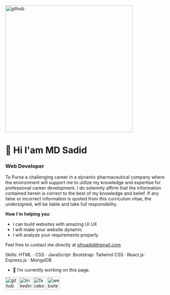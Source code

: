 <img src='https://camo.githubusercontent.com/5e3babfce4609dcd669a8f2a6d37b47c85486729942c57c5afbfc715f0b5dff7/68747470733a2f2f7777772e6469676974616c736f6c7574696f6e73657276696365732e636f6d2f696d672f73657276696365732f776562253230646576656c6f706d656e742e676966' alt='github' height='400'>


# 👋 Hi I'am MD Sadid
### Web Developer


To Purse a challenging career in a dynamic pharmaceutical company where the environment will support me to utilize my knowledge and expertise for professional career development. I do solemnly affirm that the information contained herein is correct to the best of my knowledge and belief. If any false or incorrect information is quoted from this curriculum vitae, the undersigned, will be liable and take full responsibility.

𝐇𝐨𝐰 𝐈'𝐦 𝐡𝐞𝐥𝐩𝐢𝐧𝐠 𝐲𝐨𝐮:

* I can build websites with amazing UI UX
* I will make your website dynamic
* I will analyze your requirements properly

Feel free to contact me directly at slhsadid@gmail.com


Skills:  HTML · CSS · JavaScript· Bootstrap· Tailwind CSS · React.js· Express.js · MongoDB

- 🔭 I’m currently working on this page. 


[<img src='https://cdn.jsdelivr.net/npm/simple-icons@3.0.1/icons/github.svg' alt='github' height='40'>](https://github.com/Sadid-git)  [<img src='https://cdn.jsdelivr.net/npm/simple-icons@3.0.1/icons/linkedin.svg' alt='linkedin' height='40'>](https://www.linkedin.com/in/md-sadid/)  [<img src='https://cdn.jsdelivr.net/npm/simple-icons@3.0.1/icons/facebook.svg' alt='facebook' height='40'>](https://www.facebook.com/https://www.facebook.com/sadid.ahmed.940/)  [<img src='https://cdn.jsdelivr.net/npm/simple-icons@3.0.1/icons/icloud.svg' alt='website' height='40'>](https://dancing-biscotti-9a901f.netlify.app/)  


